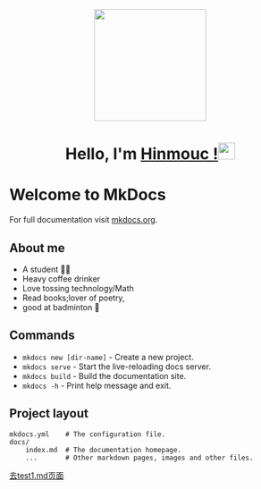 <div id="header" align="center">
  <img src="https://media.giphy.com/media/du3J3cXyzhj75IOgvA/giphy.gif" width="200"/>
  <h1>
    Hello, I'm <a href="">Hinmouc !</a><img src="https://media.giphy.com/media/hvRJCLFzcasrR4ia7z/giphy.gif" width="30px"/>
  </h1>

</div>

# Welcome to MkDocs

For full documentation visit [mkdocs.org](https://www.mkdocs.org).

## About me
  * A student :student:
  * Heavy coffee drinker
  * Love tossing technology/Math
  * Read books;lover of poetry,
  * good at badminton :badminton:


## 
## Commands

* `mkdocs new [dir-name]` - Create a new project.
* `mkdocs serve` - Start the live-reloading docs server.
* `mkdocs build` - Build the documentation site.
* `mkdocs -h` - Print help message and exit.

## Project layout

    mkdocs.yml    # The configuration file.
    docs/
        index.md  # The documentation homepage.
        ...       # Other markdown pages, images and other files.

[去test1.md页面](./test/test1.md)
